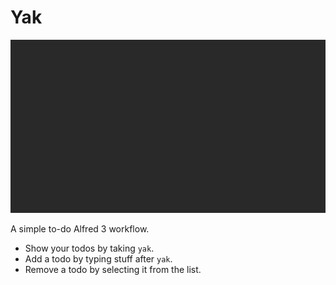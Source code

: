 # Yak

![Demo of alfred-yak](./demo.gif)

A simple to-do Alfred 3 workflow.

- Show your todos by taking `yak`.
- Add a todo by typing stuff after `yak`.
- Remove a todo by selecting it from the list.
